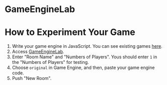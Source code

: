 GameEngineLab
===========

# How to Experiment Your Game

1. Write your game engine in JavaScript. You can see existing games [here](private).
2. Access [GameEngineLab](http://game-engine-lab.meteor.com/).
3. Enter "Room Name" and "Numbers of Players". Yous should enter ```1``` in the "Numbers of Players" for testing.
4. Choose ```original``` in Game Engine, and then, paste your game engine code.
5. Push "New Room".
